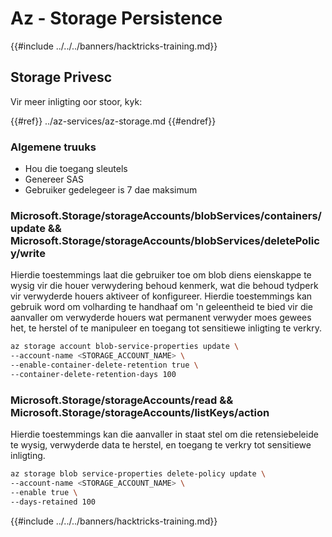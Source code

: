 # Az - Storage Persistence

{{#include ../../../banners/hacktricks-training.md}}

## Storage Privesc

Vir meer inligting oor stoor, kyk:

{{#ref}}
../az-services/az-storage.md
{{#endref}}

### Algemene truuks

- Hou die toegang sleutels
- Genereer SAS
- Gebruiker gedelegeer is 7 dae maksimum

### Microsoft.Storage/storageAccounts/blobServices/containers/update && Microsoft.Storage/storageAccounts/blobServices/deletePolicy/write

Hierdie toestemmings laat die gebruiker toe om blob diens eienskappe te wysig vir die houer verwydering behoud kenmerk, wat die behoud tydperk vir verwyderde houers aktiveer of konfigureer. Hierdie toestemmings kan gebruik word om volharding te handhaaf om 'n geleentheid te bied vir die aanvaller om verwyderde houers wat permanent verwyder moes gewees het, te herstel of te manipuleer en toegang tot sensitiewe inligting te verkry.
```bash
az storage account blob-service-properties update \
--account-name <STORAGE_ACCOUNT_NAME> \
--enable-container-delete-retention true \
--container-delete-retention-days 100
```
### Microsoft.Storage/storageAccounts/read && Microsoft.Storage/storageAccounts/listKeys/action

Hierdie toestemmings kan die aanvaller in staat stel om die retensiebeleide te wysig, verwyderde data te herstel, en toegang te verkry tot sensitiewe inligting.
```bash
az storage blob service-properties delete-policy update \
--account-name <STORAGE_ACCOUNT_NAME> \
--enable true \
--days-retained 100
```
{{#include ../../../banners/hacktricks-training.md}}
